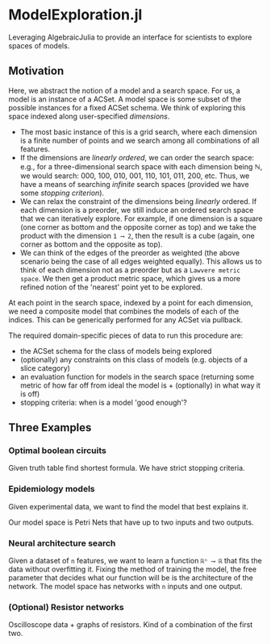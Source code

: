 # ModelExploration.jl
Leveraging AlgebraicJulia to provide an interface for scientists to explore spaces of models.

## Motivation

Here, we abstract the notion of a model and a search space. For us, a model is an instance of a ACSet. A model space is some subset of the possible instances for a fixed ACSet schema. We think of exploring this space indexed along user-specified *dimensions*.
- The most basic instance of this is a grid search, where each dimension is a finite number of points and we search among all combinations of all features.
- If the dimensions are *linearly ordered*, we can order the search space: e.g., for a three-dimensional search space with each dimension being ℕ, we would search: 000, 100, 010, 001, 110, 101, 011, 200, etc. Thus, we have a means of searching *infinite* search spaces (provided we have some *stopping criterion*).
- We can relax the constraint of the dimensions being *linearly* ordered. If each dimension is a preorder, we still induce an ordered search space that we can iteratively explore. For example, if one dimension is a square (one corner as bottom and the opposite corner as top) and we take the product with the dimension `1 ⟶ 2`, then the result is a cube (again, one corner as bottom and the opposite as top).
- We can think of the edges of the preorder as weighted (the above scenario being the case of all edges weighted equally). This allows us to think of each dimension not as a preorder but as a `Lawvere metric space`. We then get a product metric space, which gives us a more refined notion of the 'nearest' point yet to be explored.

At each point in the search space, indexed by a point for each dimension, we need a composite model that combines the models of each of the indices. This can be generically performed for any ACSet via pullback.

The required domain-specific pieces of data to run this procedure are:
- the ACSet schema for the class of models being explored
- (optionally) any constraints on this class of models (e.g. objects of a slice category)
- an evaluation function for models in the search space (returning some metric of how far off from ideal the model is + (optionally) in what way it is off)
- stopping criteria: when is a model 'good enough'?

## Three Examples

### Optimal boolean circuits
Given truth table find shortest formula. We have strict stopping criteria.

### Epidemiology models
Given experimental data, we want to find the model that best explains it.

Our model space is Petri Nets that have up to two inputs and two outputs.

### Neural architecture search
Given a dataset of `n` features, we want to learn a function `ℝⁿ ⟶ ℝ` that fits the data without overfitting it. Fixing the method of training the model, the free parameter that decides what our function will be is the architecture of the network. The model space has networks with `n` inputs and one output.


### (Optional) Resistor networks
Oscilloscope data + graphs of resistors. Kind of a combination of the first two.
